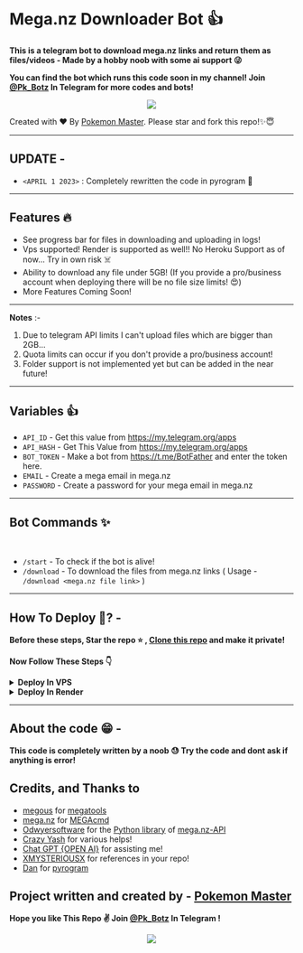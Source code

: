 # Mega.nz Downloader Bot 👍
<p align="left"><b>This is a telegram bot to download mega.nz links and return them as files/videos - Made by a hobby noob with some ai support 😜</b></p>

<b>You can find the bot which runs this code soon in my channel! Join [@Pk_Botz](https://t.me/PK_Botz) In Telegram for more codes and bots!</b>
<p align="center"><a href="https://t.me/PK_Botz"><img src="https://img.shields.io/badge/Telegram-Join%20Telegram%20Group-blue.svg?logo=telegram"></a></p>

Created with ❤️ By [Pokemon Master](https://t.me/PokemonMasterContactBot). Please star and fork this repo!✨😇
<br>

---

## UPDATE -
-   `<APRIL 1 2023>` : Completely rewritten the code in pyrogram 🤩
---

## Features 🔥
 - See progress bar for files in downloading and uploading in logs!
 - Vps supported! Render is supported as well!! No Heroku Support as of now... Try in own risk ☠️
 - Ability to download any file under 5GB! (If you provide a pro/business account when deploying there will be no file size limits! 😍)
 - More Features Coming Soon!
 ---

<b>Notes</b> :- 
1. Due to telegram API limits I can't upload files which are bigger than 2GB...
2. Quota limits can occur if you don't provide a pro/business account!
3. Folder support is not implemented yet but can be added in the near future!
---

## Variables 👍
- `API_ID` -  Get this value from https://my.telegram.org/apps
- `API_HASH` - Get This Value from https://my.telegram.org/apps
- `BOT_TOKEN` -  Make a bot from https://t.me/BotFather and enter the token here.
- `EMAIL` - Create a mega email in mega.nz
- `PASSWORD` - Create a password for your mega email in mega.nz
---

## Bot Commands ✨

<br>

- `/start` - To check if the bot is alive!
- `/download` - To download the files from mega.nz links ( Usage - `/download <mega.nz file link>` )

---

## How To Deploy 🤔? -

<b>Before these steps, Star the repo ⭐ , [Clone this repo](https://github.com/PokemonMaster23/Mega-Link-Downloader-Bot/generate) and make it private!</b> 

<b>Now Follow These Steps 👇</b>

<details>
  <summary><b>Deploy In VPS</b></summary>

<br>
Simple. 
<br>
- Fill The variables `BOT_TOKEN`, `API_HASH` , `API_ID` , `MEGA EMAIL` & `MEGA PASSWORD` in your cloned repo...
<br>
- Use command `python3 bot.py` 
<br>
- Done. Your Bot Is Running🥳!!
</details>

<details>
  <summary><b>Deploy In Render</b></summary>
  
  <br>
Easy. 
 <br>
- Fill The variables `BOT_TOKEN`, `API_HASH` , `API_ID` , `MEGA EMAIL` & `MEGA PASSWORD` in your cloned repo...
 <br>
- Login in render
 <br> 
- Create a web service
 <br>
- Choose your imported repo ( Authorize github before this )
 <br>
- Wait few mins until you see live status
 <br>
- Done. Your Bot Is Running🥳!!
 
 </details>
 
 ---


## About the code 😁 -
<p align="left"><b>This code is completely written by a noob 😓 Try the code and dont ask if anything is error!</b></p>

## Credits, and Thanks to

* [megous](https://github.com/megous) for [megatools](https://megatools.megous.com)
* [mega.nz](https://mega.nz) for [MEGAcmd](https://github.com/meganz/MEGAcmd)
* [Odwyersoftware](https://github.com/odwyersoftware) for the [Python library](https://github.com/odwyersoftware/mega.py) of [mega.nz-API](https://mega.nz/API) 
* [Crazy Yash](https://github.com/CrazyYash27) for various helps!
* [Chat GPT {OPEN AI}](https://chat.openai.com/) for assisting me!
* [XMYSTERIOUSX](https://github.com/XMYSTERlOUSX) for references in your repo!
* [Dan](https://github.com/delivrance) for [pyrogram](https://github.com/Pyrogram)

<b>Project written and created by</b> - [Pokemon Master](https://github.com/PokemonMaster23)</b>
---


<b>Hope you like This Repo ✌️ Join [@Pk_Botz](https://t.me/PK_Botz) In Telegram !</b>
<p align="center"><a href="https://t.me/PK_Botz"><img src="https://img.shields.io/badge/Telegram-Join%20Telegram%20Group-blue.svg?logo=telegram"></a></p>
